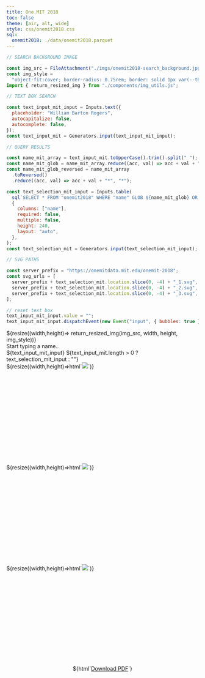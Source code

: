 ```yaml
---
title: One.MIT 2018
toc: false
theme: [air, alt, wide]
style: css/onemit2018.css
sql:
  onemit2018: ./data/onemit2018.parquet
---
```


```js
// SEARCH BACKGROUND IMAGE

const img_src = FileAttachment("./imgs/onemit2018-search_background.jpg").href;
const img_style =
  "object-fit:cover; border-radius: 0.75rem; border: solid 1px var(--theme-foreground-faintest);";
import { return_resized_img } from "./components/img_utils.js";
```

```js
// TEXT BOX SEARCH

const text_input_mit_input = Inputs.text({
  placeholder: "William Barton Rogers",
  autocapitalize: false,
  autocomplete: false,
});
const text_input_mit = Generators.input(text_input_mit_input);
```

```js
// QUERY RESULTS

const name_mit_array = text_input_mit.toUpperCase().trim().split(" ");
const name_mit_glob = name_mit_array.reduce((acc, val) => acc + val + "*", "*");
const name_mit_glob_reversed = name_mit_array
  .toReversed()
  .reduce((acc, val) => acc + val + "*", "*");

const text_selection_mit_input = Inputs.table(
  sql`SELECT * FROM "onemit2018" WHERE "name" GLOB ${name_mit_glob} OR "name" GLOB ${name_mit_glob_reversed} LIMIT 10`,
  {
    columns: ["name"],
    required: false,
    multiple: false,
    height: 240,
    layout: "auto",
  },
);
const text_selection_mit = Generators.input(text_selection_mit_input);
```

```js
// SVG PATHS

const server_prefix = "https://onemitdata.mit.edu/onemit-2018";
const svg_urls = [
  server_prefix + text_selection_mit.location.slice(0, -4) + "_1.svg",
  server_prefix + text_selection_mit.location.slice(0, -4) + "_2.svg",
  server_prefix + text_selection_mit.location.slice(0, -4) + "_3.svg",
];

// reset text box
text_input_mit_input.value = "";
text_input_mit_input.dispatchEvent(new Event("input", { bubbles: true }));
```

<div class="grid grid-cols-3" style="grid-auto-rows: min-content;">
  <div class="grid-colspan-3 search-box-container">
    ${resize((width,height)=> return_resized_img(img_src, width, height, img_style))}
    <div class="centered-text">
      <div class="search-heading"> Start typing a name..</div>
      ${text_input_mit_input}
      ${text_input_mit.length > 0 ? text_selection_mit_input : ""}
    </div>
  </div>
  <div class="card svg-container" style="min-height: 264px;">
  ${resize((width,height)=>html`<img src="${svg_urls[0]}" height="${Math.min(width,height)}">`)}
  </div>
  <div class="card svg-container" style="min-height: 264px;">
  ${resize((width,height)=>html`<img src="${svg_urls[1]}" height="${Math.min(width,height)}">`)}
  </div>
  <div class="card svg-container" style="min-height: 264px;">
  ${resize((width,height)=>html`<img src="${svg_urls[2]}" height="${Math.min(width,height)}">`)}
  </div>
</div>
<div class="grid grid-cols-3" style="grid-auto-rows: auto; text-align:center;">
  <div class="grid-colspan-3"> ${html`<a target="_blank" href="${server_prefix + text_selection_mit.location}">Download PDF</a>`} </div>
</div>
